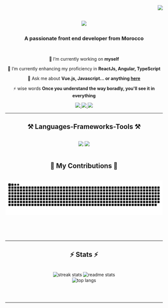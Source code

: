 <img align="right" src="https://visitor-badge.laobi.icu/badge?page_id=johanLib.johanLib" />

<h1 align="center">
    <img src="https://readme-typing-svg.herokuapp.com/?font=Righteous&size=35&center=true&vCenter=true&width=500&height=70&duration=4000&lines=Hi+There!+👋;+I'm+Anass+Seghir!;" />
</h1>

<h3 align="center">A passionate front end developer from Morocco</h3>

<br/>

<div align="center">
 
 🔭 I’m currently working on **myself**
 
 🌱 I’m currently enhancing my proficiency in **ReactJs, Angular, TypeScript**

💬 Ask me about **Vue.js, Javascript... or anything [here](https://github.com/johanLib/johanLib/issues)**

⚡ wise words **Once you understand the way boradly, you'll see it in everything**

 </div>
 
<div align="center"> 
  <a href="mailto:seghiranas3@gmail.com">
    <img src="https://img.shields.io/badge/Gmail-333333?style=for-the-badge&logo=gmail&logoColor=red" />
  </a>
  <a href="https://www.linkedin.com/in/anas-semir-19081129b/" target="_blank">
    <img src="https://img.shields.io/badge/LinkedIn-0077B5?style=for-the-badge&logo=linkedin&logoColor=white" target="_blank" />
  </a>
  <a href="#" target="_blank">
     <img src="https://img.shields.io/badge/Portfolio-FF5722?style=for-the-badge&logo=todoist&logoColor=white" target="_blank" /> <!-- sqlite, safari, google-chrome are other good icon options -->
  </a>
</div>

 <hr/>
 
<h2 align="center">⚒️ Languages-Frameworks-Tools ⚒️</h2>
<br/>
<div align="center">
    <img src="https://skillicons.dev/icons?i=vue,react,sass,html,css,vscode,github,figma,tailwind,git,angular" />
    <img src="https://skillicons.dev/icons?i=jquery,gitlab,javascript,typescript,eclipse,cpp,vim,c,java,php,mysql,linux" /><br>
</div>

<br/>

<div align="center">
  <h2>🐍 My Contributions 🐍</h2>
  <br>
  <img alt="snake eating my contributions" src="https://raw.githubusercontent.com/johanLib/johanLib/output/github-contribution-grid-snake.svg" />
  
  <br/><br/><br/>
</div>

<hr/>

<h2 align="center">⚡ Stats ⚡</h2>
<br>
<div align=center>
  <img width=390 src="https://github-readme-stats.vercel.app/api?username=johanLib&theme=default&show_icons=true&hide_border=true&count_private=true" alt="streak stats"/>
  <img width=390 src="https://github-readme-streak-stats.herokuapp.com/?user=johanLib&theme=default&hide_border=true" alt="readme stats" />
  <br/>
  <img width=325 align="center" src="https://github-readme-stats.vercel.app/api/top-langs/?username=johanLib&theme=default&show_icons=true&hide_border=true&layout=compact" alt="top langs" />
</div>

<br/><br/>

<hr/>

<br/>
